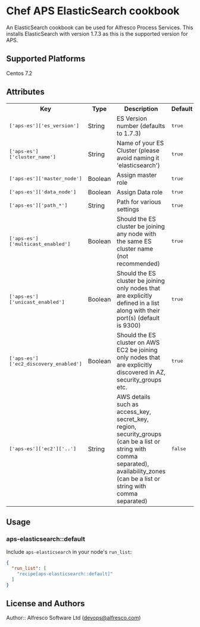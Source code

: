 # Chef APS ElasticSearch cookbook

An ElasticSearch cookbook can be used for Alfresco Process Services.  This installs ElasticSearch with version 1.7.3 as this is the supported version for APS.

## Supported Platforms

Centos 7.2

## Attributes

<table>
  <tr>
    <th>Key</th>
    <th>Type</th>
    <th>Description</th>
    <th>Default</th>
  </tr>
  <tr>
    <td><tt>['aps-es']['es_version']</tt></td>
    <td>String</td>
    <td>ES Version number (defaults to 1.7.3)</td>
    <td><tt>true</tt></td>
  </tr>
  <tr>
    <td><tt>['aps-es']['cluster_name']</tt></td>
    <td>String</td>
    <td>Name of your ES Cluster (please avoid naming it 'elasticsearch')</td>
    <td><tt>true</tt></td>
  </tr>
  <tr>
    <td><tt>['aps-es']['master_node']</tt></td>
    <td>Boolean</td>
    <td>Assign master role</td>
    <td><tt>true</tt></td>
  </tr>
  <tr>
    <td><tt>['aps-es']['data_node']</tt></td>
    <td>Boolean</td>
    <td>Assign Data role</td>
    <td><tt>true</tt></td>
  </tr>
  <tr>
    <td><tt>['aps-es']['path_*']</tt></td>
    <td>String</td>
    <td>Path for various settings</td>
    <td><tt>true</tt></td>
  </tr>
  <tr>
    <td><tt>['aps-es']['multicast_enabled']</tt></td>
    <td>Boolean</td>
    <td>Should the ES cluster be joining any node with the same ES cluster name (not recommended)</td>
    <td><tt>true</tt></td>
  </tr>
  <tr>
    <td><tt>['aps-es']['unicast_enabled']</tt></td>
    <td>Boolean</td>
    <td>Should the ES cluster be joining only nodes that are explicitly defined in a list along with their port(s) (default is 9300)</td>
    <td><tt>true</tt></td>
  </tr>
  <tr>
    <td><tt>['aps-es']['ec2_discovery_enabled']</tt></td>
    <td>Boolean</td>
    <td>Should the ES cluster on AWS EC2 be joining only nodes that are explicitly discovered in AZ, security_groups etc.</td>
    <td><tt>true</tt></td>
  </tr>

  <tr>
    <td><tt>['aps-es']['ec2']['..']</tt></td>
    <td>String</td>
    <td>AWS details such as access_key, secret_key, region, security_groups (can be a list or string with comma separated), availability_zones (can be a list or string with comma separated)</td>
    <td><tt>false</tt></td>
  </tr>
</table>

## Usage

### aps-elasticsearch::default

Include `aps-elasticsearch` in your node's `run_list`:

```json
{
  "run_list": [
    "recipe[aps-elasticsearch::default]"
  ]
}
```

## License and Authors

Author:: Alfresco Software Ltd (<devops@alfresco.com>)
